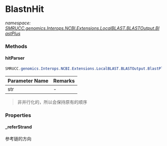 ﻿# BlastnHit
_namespace: [SMRUCC.genomics.Interops.NCBI.Extensions.LocalBLAST.BLASTOutput.BlastPlus](./index.md)_





### Methods

#### hitParser
```csharp
SMRUCC.genomics.Interops.NCBI.Extensions.LocalBLAST.BLASTOutput.BlastPlus.BlastnHit.hitParser(System.String)
```


|Parameter Name|Remarks|
|--------------|-------|
|str|-|

> 非并行化的，所以会保持原有的顺序


### Properties

#### _referStrand
参考链的方向
